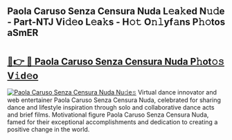 ## Paola Caruso Senza Censura Nuda L𝚎a𝚔ed N𝚞𝚍e - Part-NTJ Vi𝚍𝚎o L𝚎a𝚔s - H𝚘𝚝 O𝚗𝚕yf𝚊ns P𝚑𝚘tos aSmER

# <h2><a href="http://kfcmp0r.oniu.top/?m=Paola+Caruso+Senza+Censura+Nuda">🔗👉 🔴 Paola Caruso Senza Censura Nuda P𝚑ot𝚘𝚜 V𝚒d𝚎o</a></h2>

[![Paola Caruso Senza Censura Nuda Nu𝚍e𝚜](https://i.imgur.com/0qMVB7G.gif)](http://kfcmp0r.oniu.top/?m=Paola+Caruso+Senza+Censura+Nuda)
Virtual dance innovator and web entertainer Paola Caruso Senza Censura Nuda, celebrated for sharing dance and lifestyle inspiration through solo and collaborative dance acts and brief films. Motivational figure Paola Caruso Senza Censura Nuda, famed for their exceptional accomplishments and dedication to creating a positive change in the world.  
